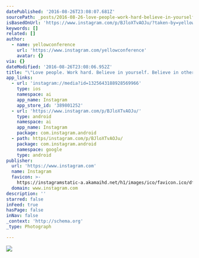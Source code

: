 ```yaml
---
datePublished: '2016-08-26T23:08:07.681Z'
sourcePath: _posts/2016-08-26-love-people-work-hard-believe-in-yourself-believe-in-oth.md
isBasedOnUrl: 'https://www.instagram.com/p/BJloXTvAOJu/?taken-by=yellowconference'
keywords: []
related: []
author:
  - name: yellowconference
    url: 'https://www.instagram.com/yellowconference'
    avatar: {}
via: {}
dateModified: '2016-08-26T23:08:06.952Z'
title: "\"Love people. Work hard. Believe in yourself. Believe in others. Be happy and show it. Never settle.\" - Tim Harris Our hearts were moved by @timsbigheartfoundation love for people and life. \uD83D\uDC9B #yellow2016 #bloomyellow \uD83D\uDCF7 @caca_santoro"
app_links:
  - url: 'instagram://media?id=1325643188928569966'
    type: ios
    namespace: ai
    app_name: Instagram
    app_store_id: '389801252'
  - url: 'https://www.instagram.com/p/BJloXTvAOJu/'
    type: android
    namespace: ai
    app_name: Instagram
    package: com.instagram.android
  - path: https/instagram.com/p/BJloXTvAOJu/
    package: com.instagram.android
    namespace: google
    type: android
publisher:
  url: 'https://www.instagram.com'
  name: Instagram
  favicon: >-
    https://instagramstatic-a.akamaihd.net/h1/images/ico/favicon.ico/dfa85bb1fd63.ico
  domain: www.instagram.com
description: ''
starred: false
inFeed: true
hasPage: false
inNav: false
_context: 'http://schema.org'
_type: Photograph

---
```

![](https://imgflo.herokuapp.com/graph/vahj1ThiexotieMo/500de736979deb6e19a09d69aa05c938/noop.jpg?input=https%3A%2F%2Fscontent.cdninstagram.com%2Ft51.2885-15%2Fs640x640%2Fsh0.08%2Fe35%2F14099256_1592259207741821_1412129710_n.jpg%3Fig_cache_key%3DMTMyNTY0MzE4ODkyODU2OTk2Ng%253D%253D.2)